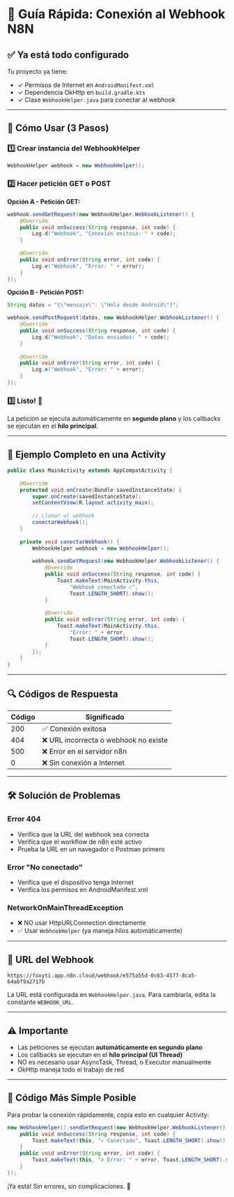 # 📱 Guía Rápida: Conexión al Webhook N8N

## ✅ Ya está todo configurado

Tu proyecto ya tiene:
- ✓ Permisos de Internet en `AndroidManifest.xml`
- ✓ Dependencia OkHttp en `build.gradle.kts`
- ✓ Clase `WebhookHelper.java` para conectar al webhook

---

## 🚀 Cómo Usar (3 Pasos)

### 1️⃣ Crear instancia del WebhookHelper

```java
WebhookHelper webhook = new WebhookHelper();
```

### 2️⃣ Hacer petición GET o POST

**Opción A - Petición GET:**
```java
webhook.sendGetRequest(new WebhookHelper.WebhookListener() {
    @Override
    public void onSuccess(String response, int code) {
        Log.d("Webhook", "Conexión exitosa: " + code);
    }
    
    @Override
    public void onError(String error, int code) {
        Log.e("Webhook", "Error: " + error);
    }
});
```

**Opción B - Petición POST:**
```java
String datos = "{\"mensaje\": \"Hola desde Android\"}";

webhook.sendPostRequest(datos, new WebhookHelper.WebhookListener() {
    @Override
    public void onSuccess(String response, int code) {
        Log.d("Webhook", "Datos enviados: " + code);
    }
    
    @Override
    public void onError(String error, int code) {
        Log.e("Webhook", "Error: " + error);
    }
});
```

### 3️⃣ Listo! 🎉

La petición se ejecuta automáticamente en **segundo plano** y los callbacks se ejecutan en el **hilo principal**.

---

## 📝 Ejemplo Completo en una Activity

```java
public class MainActivity extends AppCompatActivity {
    
    @Override
    protected void onCreate(Bundle savedInstanceState) {
        super.onCreate(savedInstanceState);
        setContentView(R.layout.activity_main);
        
        // Llamar al webhook
        conectarWebhook();
    }
    
    private void conectarWebhook() {
        WebhookHelper webhook = new WebhookHelper();
        
        webhook.sendGetRequest(new WebhookHelper.WebhookListener() {
            @Override
            public void onSuccess(String response, int code) {
                Toast.makeText(MainActivity.this, 
                    "Webhook conectado ✓", 
                    Toast.LENGTH_SHORT).show();
            }
            
            @Override
            public void onError(String error, int code) {
                Toast.makeText(MainActivity.this, 
                    "Error: " + error, 
                    Toast.LENGTH_SHORT).show();
            }
        });
    }
}
```

---

## 🔍 Códigos de Respuesta

| Código | Significado |
|--------|-------------|
| 200    | ✅ Conexión exitosa |
| 404    | ❌ URL incorrecta o webhook no existe |
| 500    | ❌ Error en el servidor n8n |
| 0      | ❌ Sin conexión a Internet |

---

## 🛠️ Solución de Problemas

### Error 404
- Verifica que la URL del webhook sea correcta
- Verifica que el workflow de n8n esté activo
- Prueba la URL en un navegador o Postman primero

### Error "No conectado"
- Verifica que el dispositivo tenga Internet
- Verifica los permisos en AndroidManifest.xml

### NetworkOnMainThreadException
- ❌ NO usar HttpURLConnection directamente
- ✅ Usar `WebhookHelper` (ya maneja hilos automáticamente)

---

## 📌 URL del Webhook

```
https://foxyti.app.n8n.cloud/webhook/e575a55d-0c63-4577-8ca5-64abf9a2717b
```

La URL está configurada en `WebhookHelper.java`. Para cambiarla, edita la constante `WEBHOOK_URL`.

---

## ⚠️ Importante

- Las peticiones se ejecutan **automáticamente en segundo plano**
- Los callbacks se ejecutan en el **hilo principal (UI Thread)**
- NO es necesario usar AsyncTask, Thread, o Executor manualmente
- OkHttp maneja todo el trabajo de red

---

## 🎯 Código Más Simple Posible

Para probar la conexión rápidamente, copia esto en cualquier Activity:

```java
new WebhookHelper().sendGetRequest(new WebhookHelper.WebhookListener() {
    public void onSuccess(String response, int code) {
        Toast.makeText(this, "✓ Conectado", Toast.LENGTH_SHORT).show();
    }
    public void onError(String error, int code) {
        Toast.makeText(this, "✗ Error: " + error, Toast.LENGTH_SHORT).show();
    }
});
```

¡Ya está! Sin errores, sin complicaciones. 🚀

